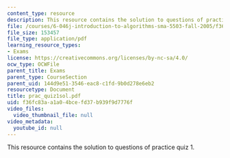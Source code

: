 ```yaml
---
content_type: resource
description: This resource contains the solution to questions of practice quiz 1.
file: /courses/6-046j-introduction-to-algorithms-sma-5503-fall-2005/f36fc83aa1a04bcefd37b939f9d7776f_prac_quiz1sol.pdf
file_size: 153457
file_type: application/pdf
learning_resource_types:
- Exams
license: https://creativecommons.org/licenses/by-nc-sa/4.0/
ocw_type: OCWFile
parent_title: Exams
parent_type: CourseSection
parent_uid: 144d9e51-3546-eac8-c1fd-9b0d278e6eb2
resourcetype: Document
title: prac_quiz1sol.pdf
uid: f36fc83a-a1a0-4bce-fd37-b939f9d7776f
video_files:
  video_thumbnail_file: null
video_metadata:
  youtube_id: null
---
```

This resource contains the solution to questions of practice quiz 1.